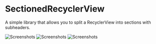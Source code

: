 # SectionedRecyclerView
A simple library that allows you to split a RecyclerView into sections with subheaders.

![Screenshots](https://github.com/zhukic/SectionedRecyclerView/blob/master/art/1.jpg?raw=true)
![Screenshots](https://github.com/zhukic/SectionedRecyclerView/blob/master/art/2.jpg?raw=true)
![Screenshots](https://github.com/zhukic/SectionedRecyclerView/blob/master/art/3.jpg?raw=true)
